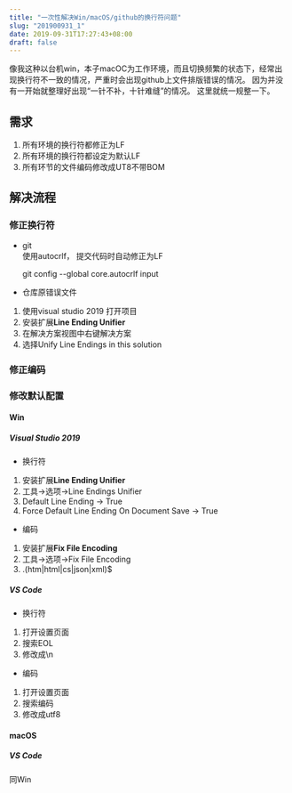 ```yaml
---
title: "一次性解决Win/macOS/github的换行符问题"
slug: "201900931_1"
date: 2019-09-31T17:27:43+08:00
draft: false
---
```


像我这种以台机win，本子macOC为工作环境，而且切换频繁的状态下，经常出现换行符不一致的情况，严重时会出现github上文件排版错误的情况。
因为并没有一开始就整理好出现“一针不补，十针难缝”的情况。
这里就统一规整一下。

<!--more-->

## 需求
1. 所有环境的换行符都修正为LF  
2. 所有环境的换行符都设定为默认LF  
3. 所有环节的文件编码修改成UT8不带BOM


## 解决流程  

### 修正换行符

- git  
使用autocrlf， 提交代码时自动修正为LF  

    git config --global core.autocrlf input

- 仓库原错误文件
1. 使用visual studio 2019 打开项目  
2. 安装扩展**Line Ending Unifier**  
3. 在解决方案视图中右键解决方案  
4. 选择Unify Line Endings in this solution

### 修正编码


### 修改默认配置  

#### Win  

##### Visual Studio 2019  
- 换行符
1. 安装扩展**Line Ending Unifier**  
2. 工具->选项->Line Endings Unifier
3. Default Line Ending -> True
4. Force Default Line Ending On Document Save -> True

- 编码  
1. 安装扩展**Fix File Encoding**  
2. 工具->选项->Fix File Encoding  
3. \.(htm|html|cs|json|xml)$

##### VS Code  
- 换行符  
1. 打开设置页面  
2. 搜索EOL  
3. 修改成\n  

- 编码  
1. 打开设置页面  
2. 搜索编码  
3. 修改成utf8


#### macOS  

##### VS Code  
同Win
